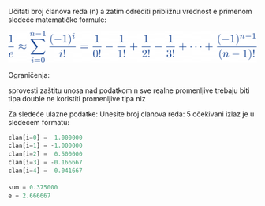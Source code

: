 Učitati broj članova reda (n) a zatim odrediti približnu vrednost e primenom sledeće matematičke formule:

![alt text](https://github.com/owlCoder/pjisp-Z-K/blob/main/PJISP%20-%20Zadaci%20-%20T1%20i%20T2/18%20Per%20factorial%20ad%20Euler/37bc84b2794c2ee0c6b1274a3bceae7c.png?raw=true)

Ograničenja:

sprovesti zaštitu unosa nad podatkom n
sve realne promenljive trebaju biti tipa double
ne koristiti promenljive tipa niz

Za sledeće ulazne podatke:
Unesite broj clanova reda: 5
očekivani izlaz je u sledećem formatu:

```javascript
clan[i=0] =  1.000000
clan[i=1] = -1.000000
clan[i=2] =  0.500000
clan[i=3] = -0.166667
clan[i=4] =  0.041667

sum = 0.375000
e = 2.666667
```
